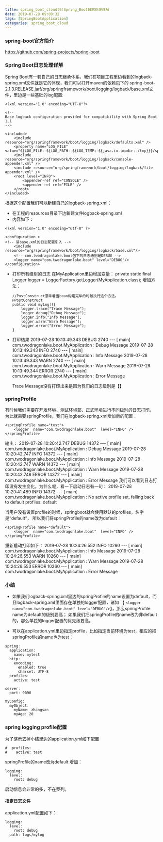 ```yaml
---
title: spring_boot_cloud(6)Spring_Boot日志处理详解
date: 2019-07-28 09:00:32
tags: [SpringBootApplication]
categories: spring_boot_cloud
---
```


### spring-boot官方简介
https://github.com/spring-projects/spring-boot
<!-- more -->

### Spring Boot日志处理详解

Spring Boot有一套自己的日志继承体系，我们在项目工程里边看到的logback-spring.xml文件就是它的体现，我们可以打开maven的依赖包下的
spring-boot-2.1.3.RELEASE.jar!/org/springframework/boot/logging/logback/base.xml文件，里边是一些基础的log配置:
```
<?xml version="1.0" encoding="UTF-8"?>

<!--
Base logback configuration provided for compatibility with Spring Boot 1.1
-->

<included>
	<include resource="org/springframework/boot/logging/logback/defaults.xml" />
	<property name="LOG_FILE" value="${LOG_FILE:-${LOG_PATH:-${LOG_TEMP:-${java.io.tmpdir:-/tmp}}}/spring.log}"/>
	<include resource="org/springframework/boot/logging/logback/console-appender.xml" />
	<include resource="org/springframework/boot/logging/logback/file-appender.xml" />
	<root level="INFO">
		<appender-ref ref="CONSOLE" />
		<appender-ref ref="FILE" />
	</root>
</included>
```

根据这个配置我们可以新建自己的logback-spring.xml：
- 在工程的resources目录下边新建文件logback-spring.xml
- 内容如下：
```
<?xml version="1.0" encoding="utf-8" ?>

<configuration >
<!-- 讲base.xml的日志配置引入 -->
    <include resource="org/springframework/boot/logging/logback/base.xml"/>
    <!-- com.twodragonlake.boot包下的日志级别是DEBUG -->
    <logger name="com.twodragonlake.boot" level="DEBUG"/>
</configuration>
```
- 打印所有级别的日志
  在MyApplication里边增加变量：
  private static  final Logger logger = LoggerFactory.getLogger(MyApplication.class);
  增加方法：
  ```
  //PostConstruct意味着当bean构建完毕的时候执行这个方法。
  @PostConstruct
  public void myLog(){
      logger.trace("Trace Message");
      logger.debug("Debug Message");
      logger.info("Info Message");
      logger.warn("Warn Message");
      logger.error("Error Message");
  }
  ```
- 打印结果
  2019-07-28 10:13:49.343 DEBUG 2740 --- [           main] com.twodragonlake.boot.MyApplication     : Debug Message
  2019-07-28 10:13:49.343  INFO 2740 --- [           main] com.twodragonlake.boot.MyApplication     : Info Message
  2019-07-28 10:13:49.343  WARN 2740 --- [           main] com.twodragonlake.boot.MyApplication     : Warn Message
  2019-07-28 10:13:49.344 ERROR 2740 --- [           main] com.twodragonlake.boot.MyApplication     : Error Message

  Trace Message没有打印出来是因为我们的日志级别是【<logger name="com.twodragonlake.boot" level="DEBUG"/>】

### springProfile
有时候我们需要在开发环境、测试环境部、正式环境进行不同级别的日志打印。
为此就需要springProfile，我们在logback-spring.xml增加新的配置：
```
<springProfile name="test">
    <logger  name="com.twodragonlake.boot"  level="INFO" />
</springProfile>
```
输出：
2019-07-28 10:20:42.747 DEBUG 14372 --- [           main] com.twodragonlake.boot.MyApplication     : Debug Message
2019-07-28 10:20:42.747  INFO 14372 --- [           main] com.twodragonlake.boot.MyApplication     : Info Message
2019-07-28 10:20:42.747  WARN 14372 --- [           main] com.twodragonlake.boot.MyApplication     : Warn Message
2019-07-28 10:20:42.748 ERROR 14372 --- [           main] com.twodragonlake.boot.MyApplication     : Error Message
我们可以看到日志打印没有发生变化，为什么呢，看一下启动日志有一句：
2019-07-28 10:20:41.489  INFO 14372 --- [           main] com.twodragonlake.boot.MyApplication     : No active profile set, falling back to default profiles: default

当用户没有设置profile的时候，springboot就会使用默认的profiles，名字是“default”，
所以我们将springProfile的name改为default：
```
<springProfile name="default">
    <logger  name="com.twodragonlake.boot"  level="INFO" />
</springProfile>
```
重新启动打印如下：
2019-07-28 10:24:26.552  INFO 10260 --- [           main] com.twodragonlake.boot.MyApplication     : Info Message
2019-07-28 10:24:26.553  WARN 10260 --- [           main] com.twodragonlake.boot.MyApplication     : Warn Message
2019-07-28 10:24:26.553 ERROR 10260 --- [           main] com.twodragonlake.boot.MyApplication     : Error Message

### 小结
- 如果我们logback-spring.xml里边的springProfile的name设置为default，而且logback-spring.xml里面存在单独的logger配置，诸如
【 `<logger name="com.twodragonlake.boot" level="DEBUG"/>`】，那么springProfile name为default的级别要高；
如果我们把springProfile的name改为非default的，那么单独的logger配置的优先级要高。

- 可以在application.yml里边指定profile，比如指定当前环境为test，相应的把springProfile的name也为test：
```
spring:
  application:
    name: mytest
  http:
    encoding:
      enabled: true
      charset: UTF-8
  profiles:
    active: test

server:
  port: 9090

myConfig:
  myObject:
    myName: zhangsan
    myAge: 20
```

### spring logging profile配置
为了演示去掉小结里边的application.yml如下配置
```
#  profiles:
#    active: test
```
springProfile的name改为default
增加：
```
logging:
  level:
    root: debug
```
启动信息会非常的多，不在罗列。

#### 指定日志文件
application.yml配置如下：
```
logging:
  level:
    root: debug
  path: logs/mylog
```
